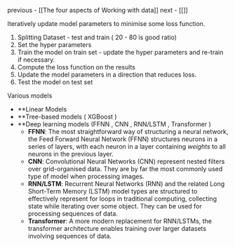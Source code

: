 previous - [[The four aspects of Working with data]]
next - [[]]


Iteratively update model parameters to minimise some loss function.

1. Splitting Dataset - test and train ( 20 - 80 is good ratio)
2. Set the hyper parameters
3. Train the model on train set - update the hyper parameters and re-train if necessary.
4. Compute the loss function on the results
5. Update the model parameters in a direction that reduces loss.
6. Test the model on test set


Various models 

- **Linear Models
- **Tree-based models ( XGBoost )
- **Deep learning models (FFNN , CNN , RNN/LSTM , Transformer )
	-   **FFNN**: The most straightforward way of structuring a neural network, the Feed Forward Neural Network (FFNN) structures neurons in a series of layers, with each neuron in a layer containing _weights_ to all neurons in the previous layer.
	-   **CNN**: Convolutional Neural Networks (CNN) represent nested filters over grid-organised data. They are by far the most commonly used type of model when processing images.
	-   **RNN/LSTM**: Recurrent Neural Networks (RNN) and the related Long Short-Term Memory (LSTM) model types are structured to effectively represent for loops in traditional computing, collecting state while iterating over some object. They can be used for processing sequences of data.
	-   **Transformer**: A more modern replacement for RNN/LSTMs, the transformer architecture enables training over larger datasets involving sequences of data.
